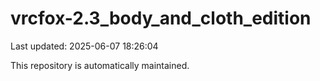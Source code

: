 # vrcfox-2.3_body_and_cloth_edition

Last updated: 2025-06-07 18:26:04

This repository is automatically maintained.
